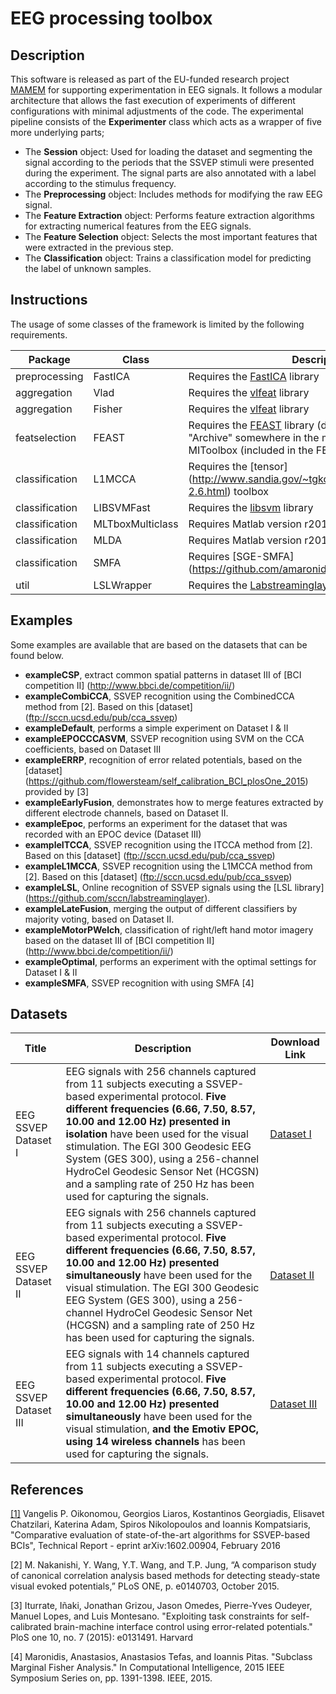 # EEG processing toolbox
## Description
This software is released as part of the EU-funded research project [MAMEM](https://www.mamem.eu/) for supporting experimentation in EEG signals.
It follows a modular architecture that allows the fast execution of experiments of different configurations with minimal adjustments of the code. The experimental pipeline consists of the **Experimenter** class which acts as a wrapper of five more underlying parts;

- The **Session** object: Used for loading the dataset and segmenting the signal according to the periods that the SSVEP stimuli were presented during the experiment. The signal parts are also annotated with a label according to the stimulus frequency.
- The **Preprocessing** object: Includes methods for modifying the raw EEG signal.
- The **Feature Extraction** object: Performs feature extraction algorithms for extracting numerical features from the EEG signals.
- The **Feature Selection** object: Selects the most important features that were extracted in the previous step.
- The **Classification** object: Trains a classification model for predicting the label of unknown samples.

## Instructions
The usage of some classes of the framework is limited by the following requirements.

| Package | Class | Description |
| --- | --- | --- |
| preprocessing | FastICA | Requires the [FastICA](http://research.ics.aalto.fi/ica/fastica/code/dlcode.shtml) library 
| aggregation | Vlad | Requires the [vlfeat](http://www.vlfeat.org/) library
| aggregation | Fisher | Requires the [vlfeat](http://www.vlfeat.org/) library
| featselection | FEAST | Requires the [FEAST](http://mloss.org/software/view/386/) library (download link is next to "Archive" somewhere in the middle of the page) and MIToolbox (included in the FEAST zip file) |
| classification | L1MCCA | Requires the [tensor] (http://www.sandia.gov/~tgkolda/TensorToolbox/index-2.6.html) toolbox|
| classification | LIBSVMFast | Requires the [libsvm](https://www.csie.ntu.edu.tw/~cjlin/libsvm/) library|
| classification | MLTboxMulticlass | Requires Matlab version r2015a or newer |
| classification | MLDA | Requires Matlab version r2014 or newer |
| classification | SMFA | Requires [SGE-SMFA] (https://github.com/amaronidis/SGE-SMFA) |
| util | LSLWrapper | Requires the [Labstreaminglayer](https://github.com/sccn/labstreaminglayer) library|

## Examples

Some examples are available that are based on the datasets that can be found below.
- **exampleCSP**, extract common spatial patterns in dataset III of [BCI competition II] (http://www.bbci.de/competition/ii/)
- **exampleCombiCCA**, SSVEP recognition using the CombinedCCA method from [2]. Based on this [dataset] (ftp://sccn.ucsd.edu/pub/cca_ssvep)
- **exampleDefault**, performs a simple experiment on Dataset I & II
- **exampleEPOCCCASVM**, SSVEP recognition using SVM on the CCA coefficients, based on Dataset III
- **exampleERRP**, recognition of error related potentials, based on the [dataset] (https://github.com/flowersteam/self_calibration_BCI_plosOne_2015) provided by [3]
- **exampleEarlyFusion**, demonstrates how to merge features extracted by different electrode channels, based on Dataset II.
- **exampleEpoc**, performs an experiment for the dataset that was recorded with an EPOC device (Dataset III)
- **exampleITCCA**, SSVEP recognition using the ITCCA method from [2]. Based on this [dataset] (ftp://sccn.ucsd.edu/pub/cca_ssvep)
- **exampleL1MCCA**, SSVEP recognition using the L1MCCA method from [2]. Based on this [dataset] (ftp://sccn.ucsd.edu/pub/cca_ssvep)
- **exampleLSL**, Online recognition of SSVEP signals using the [LSL library] (https://github.com/sccn/labstreaminglayer).
- **exampleLateFusion**, merging the output of different classifiers by majority voting, based on Dataset II.
- **exampleMotorPWelch**, classification of right/left hand motor imagery based on the dataset III of [BCI competition II] (http://www.bbci.de/competition/ii/)
- **exampleOptimal**, performs an experiment with the optimal settings for Dataset I & II
- **exampleSMFA**, SSVEP recognition with using SMFA [4]

## Datasets

| Title | Description | Download Link |
| --- | --- | --- |
|EEG SSVEP Dataset I | EEG signals with 256 channels captured from 11 subjects executing a SSVEP-based experimental protocol. **Five different frequencies (6.66, 7.50, 8.57, 10.00 and 12.00 Hz) presented in isolation** have been used for the visual stimulation. The EGI 300 Geodesic EEG System (GES 300), using a 256-channel HydroCel Geodesic Sensor Net (HCGSN) and a sampling rate of 250 Hz has been used for capturing the signals. | [Dataset I](https://dx.doi.org/10.6084/m9.figshare.2068677) | 
|EEG SSVEP Dataset II | EEG signals with 256 channels captured from 11 subjects executing a SSVEP-based experimental protocol. **Five different frequencies (6.66, 7.50, 8.57, 10.00 and 12.00 Hz) presented simultaneously** have been used for the visual stimulation. The EGI 300 Geodesic EEG System (GES 300), using a 256-channel HydroCel Geodesic Sensor Net (HCGSN) and a sampling rate of 250 Hz has been used for capturing the signals. | [Dataset II](https://dx.doi.org/10.6084/m9.figshare.3153409) |
|EEG SSVEP Dataset III | EEG signals with 14 channels captured from 11 subjects executing a SSVEP-based experimental protocol. **Five different frequencies (6.66, 7.50, 8.57, 10.00 and 12.00 Hz) presented simultaneously** have been used for the visual stimulation, **and the Emotiv EPOC, using 14 wireless channels** has been used for capturing the signals. | [Dataset III](https://dx.doi.org/10.6084/m9.figshare.3413851) |

## References
[\[1\]](http://arxiv.org/abs/1602.00904) Vangelis P. Oikonomou, Georgios Liaros, Kostantinos Georgiadis, Elisavet Chatzilari, Katerina Adam, Spiros Nikolopoulos and Ioannis Kompatsiaris, "Comparative evaluation of state-of-the-art algorithms for SSVEP-based BCIs", Technical Report - eprint arXiv:1602.00904, February 2016 

\[2\] M. Nakanishi, Y. Wang, Y.T. Wang, and T.P. Jung, “A comparison study of canonical correlation analysis based methods for detecting steady-state visual evoked potentials,” PLoS ONE, p. e0140703, October 2015.

\[3\] Iturrate, Iñaki, Jonathan Grizou, Jason Omedes, Pierre-Yves Oudeyer, Manuel Lopes, and Luis Montesano. "Exploiting task constraints for self-calibrated brain-machine interface control using error-related potentials." PloS one 10, no. 7 (2015): e0131491.
Harvard

\[4\] Maronidis, Anastasios, Anastasios Tefas, and Ioannis Pitas. "Subclass Marginal Fisher Analysis." In Computational Intelligence, 2015 IEEE Symposium Series on, pp. 1391-1398. IEEE, 2015.


